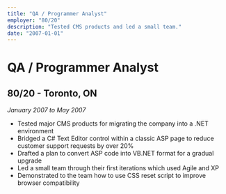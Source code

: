 ```yaml
---
title: "QA / Programmer Analyst"
employer: "80/20"
description: "Tested CMS products and led a small team."
date: "2007-01-01"
---
```


# QA / Programmer Analyst

## **80/20** - Toronto, ON

_January 2007 to May 2007_

- Tested major CMS products for migrating the company into a .NET environment
- Bridged a C# Text Editor control within a classic ASP page to reduce customer support requests by over 20%
- Drafted a plan to convert ASP code into VB.NET format for a gradual upgrade
- Led a small team through their first iterations which used Agile and XP
- Demonstrated to the team how to use CSS reset script to improve browser compatibility
